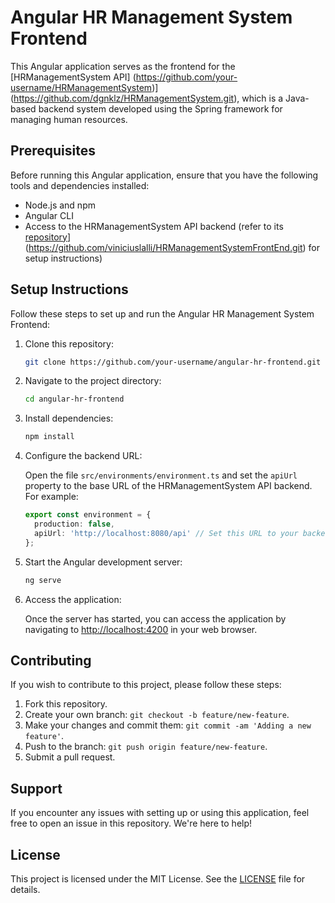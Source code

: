 # Angular HR Management System Frontend

This Angular application serves as the frontend for the [HRManagementSystem API] (https://github.com/your-username/HRManagementSystem)](https://github.com/dgnklz/HRManagementSystem.git), which is a Java-based backend system developed using the Spring framework for managing human resources.

## Prerequisites

Before running this Angular application, ensure that you have the following tools and dependencies installed:

- Node.js and npm
- Angular CLI
- Access to the HRManagementSystem API backend (refer to its [repository](https://github.com/your-username/HRManagementSystem)](https://github.com/viniciuslalli/HRManagementSystemFrontEnd.git) for setup instructions)

## Setup Instructions

Follow these steps to set up and run the Angular HR Management System Frontend:

1. Clone this repository:

    ```bash
    git clone https://github.com/your-username/angular-hr-frontend.git
    ```

2. Navigate to the project directory:

    ```bash
    cd angular-hr-frontend
    ```

3. Install dependencies:

    ```bash
    npm install
    ```

4. Configure the backend URL:

    Open the file `src/environments/environment.ts` and set the `apiUrl` property to the base URL of the HRManagementSystem API backend. For example:

    ```typescript
    export const environment = {
      production: false,
      apiUrl: 'http://localhost:8080/api' // Set this URL to your backend API endpoint
    };
    ```

5. Start the Angular development server:

    ```bash
    ng serve
    ```

6. Access the application:

    Once the server has started, you can access the application by navigating to [http://localhost:4200](http://localhost:4200) in your web browser.

## Contributing

If you wish to contribute to this project, please follow these steps:

1. Fork this repository.
2. Create your own branch: `git checkout -b feature/new-feature`.
3. Make your changes and commit them: `git commit -am 'Adding a new feature'`.
4. Push to the branch: `git push origin feature/new-feature`.
5. Submit a pull request.

## Support

If you encounter any issues with setting up or using this application, feel free to open an issue in this repository. We're here to help!

## License

This project is licensed under the MIT License. See the [LICENSE](LICENSE) file for details.
